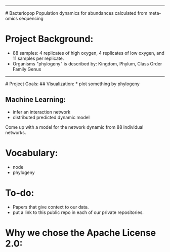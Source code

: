 <hr>
# Bacteriopop
Population dynamics for abundances calculated from meta-omics sequencing

# Project Background:
* 88 samples: 4 replicates of high oxygen, 4 replicates of low oxygen, and 11 samples per replicate. 
* Organisms "phylogeny" is described by: Kingdom, Phylum, Class	Order	Family	Genus
<hr>
# Project Goals:
## Visualization:
* plot something by phylogeny

## Machine Learning:
* infer an interaction network
* distributed predicted dynamic model

Come up with a model for the network dynamic from 88 individual networks. 

# Vocabulary:
* node
* phylogeny

# To-do:
* Papers that give context to our data. 
* put a link to this public repo in each of our private repositories. 

# Why we chose the Apache License 2.0:

